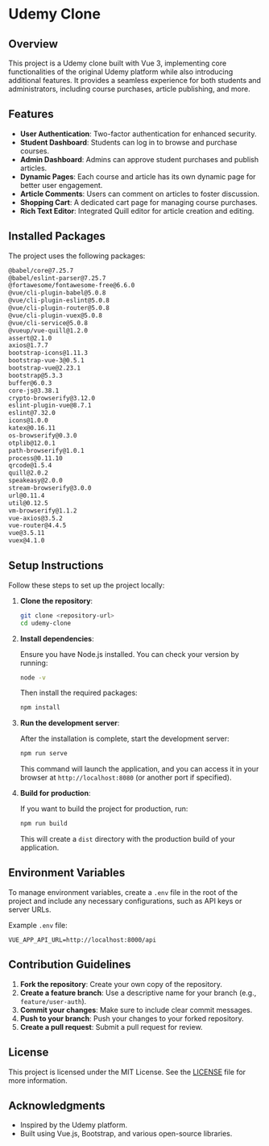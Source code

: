 # Udemy Clone

## Overview

This project is a Udemy clone built with Vue 3, implementing core functionalities of the original Udemy platform while also introducing additional features. It provides a seamless experience for both students and administrators, including course purchases, article publishing, and more.

## Features

- **User Authentication**: Two-factor authentication for enhanced security.
- **Student Dashboard**: Students can log in to browse and purchase courses.
- **Admin Dashboard**: Admins can approve student purchases and publish articles.
- **Dynamic Pages**: Each course and article has its own dynamic page for better user engagement.
- **Article Comments**: Users can comment on articles to foster discussion.
- **Shopping Cart**: A dedicated cart page for managing course purchases.
- **Rich Text Editor**: Integrated Quill editor for article creation and editing.

## Installed Packages

The project uses the following packages:

```bash
@babel/core@7.25.7
@babel/eslint-parser@7.25.7
@fortawesome/fontawesome-free@6.6.0
@vue/cli-plugin-babel@5.0.8
@vue/cli-plugin-eslint@5.0.8
@vue/cli-plugin-router@5.0.8
@vue/cli-plugin-vuex@5.0.8
@vue/cli-service@5.0.8
@vueup/vue-quill@1.2.0
assert@2.1.0
axios@1.7.7
bootstrap-icons@1.11.3
bootstrap-vue-3@0.5.1
bootstrap-vue@2.23.1
bootstrap@5.3.3
buffer@6.0.3
core-js@3.38.1
crypto-browserify@3.12.0
eslint-plugin-vue@8.7.1
eslint@7.32.0
icons@1.0.0
katex@0.16.11
os-browserify@0.3.0
otplib@12.0.1
path-browserify@1.0.1
process@0.11.10
qrcode@1.5.4
quill@2.0.2
speakeasy@2.0.0
stream-browserify@3.0.0
url@0.11.4
util@0.12.5
vm-browserify@1.1.2
vue-axios@3.5.2
vue-router@4.4.5
vue@3.5.11
vuex@4.1.0
```

## Setup Instructions

Follow these steps to set up the project locally:

1. **Clone the repository**:

   ```bash
   git clone <repository-url>
   cd udemy-clone
   ```

2. **Install dependencies**:

   Ensure you have Node.js installed. You can check your version by running:

   ```bash
   node -v
   ```

   Then install the required packages:

   ```bash
   npm install
   ```

3. **Run the development server**:

   After the installation is complete, start the development server:

   ```bash
   npm run serve
   ```

   This command will launch the application, and you can access it in your browser at `http://localhost:8080` (or another port if specified).

4. **Build for production**:

   If you want to build the project for production, run:

   ```bash
   npm run build
   ```

   This will create a `dist` directory with the production build of your application.

## Environment Variables

To manage environment variables, create a `.env` file in the root of the project and include any necessary configurations, such as API keys or server URLs.

Example `.env` file:

```plaintext
VUE_APP_API_URL=http://localhost:8000/api
```

## Contribution Guidelines

1. **Fork the repository**: Create your own copy of the repository.
2. **Create a feature branch**: Use a descriptive name for your branch (e.g., `feature/user-auth`).
3. **Commit your changes**: Make sure to include clear commit messages.
4. **Push to your branch**: Push your changes to your forked repository.
5. **Create a pull request**: Submit a pull request for review.

## License

This project is licensed under the MIT License. See the [LICENSE](LICENSE) file for more information.

## Acknowledgments

- Inspired by the Udemy platform.
- Built using Vue.js, Bootstrap, and various open-source libraries.
